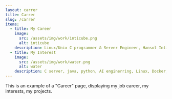 ```yaml
---
layout: carrer
title: Carrer
slug: /carrer
items:
  - title: My Career
    image:
      src: /assets/img/work/inticube.png
      alt: inticube
    description: Linux/Unix C programmer & Server Engineer, Hansol Inticube
  - title: My Interest
    image:
      src: /assets/img/work/water.png
      alt: water
    description: C server, java, python, AI enginerring, Linux, Docker, Android, ios, mac.. 
---
```


This is an example of a "Career" page, displaying my job career, my interests, my projects.
<br />
<br />
